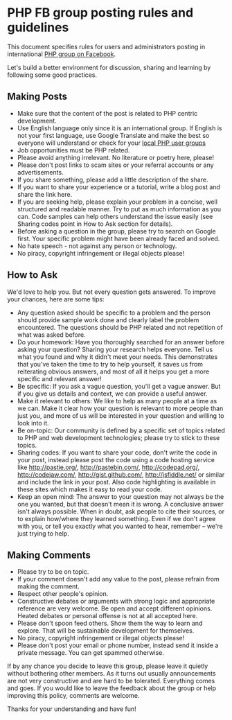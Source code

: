 PHP FB group posting rules and guidelines
=========================================

This document specifies rules for users and administrators posting in international [PHP group on Facebook][php-group].

Let's build a better environment for discussion, sharing and learning by following some good practices.

Making Posts
------------

* Make sure that the content of the post is related to PHP centric development.
* Use English language only since it is an international group. If English is not your first language, use Google Translate and make the best so everyone will understand or check for your [local PHP user groups][local-php-ug]
* Job opportunities must be PHP related.
* Please avoid anything irrelevant. No literature or poetry here, please!
* Please don't post links to scam sites or your referral accounts or any advertisements.
* If you share something, please add a little description of the share.
* If you want to share your experience or a tutorial, write a blog post and share the link here.
* If you are seeking help, please explain your problem in a concise, well structured and readable manner. Try to put as much information as you can. Code samples can help others understand the issue easily (see Sharing codes point in How to Ask section for details).
* Before asking a question in the group, please try to search on Google first. Your specific problem might have been already faced and solved.
* No hate speech - not against any person or technology.
* No piracy, copyright infringement or illegal objects please!

How to Ask
----------

We'd love to help you. But not every question gets answered. To improve your chances, here are some tips:

* Any question asked should be specific to a problem and the person should provide sample work done and clearly label the problem encountered. The questions should be PHP related and not repetition of what was asked before. 
* Do your homework: Have you thoroughly searched for an answer before asking your question? Sharing your research helps everyone. Tell us what you found and why it didn't meet your needs. This demonstrates that you've taken the time to try to help yourself, it saves us from reiterating obvious answers, and most of all it helps you get a more specific and relevant answer!
* Be specific: If you ask a vague question, you'll get a vague answer. But if you give us details and context, we can provide a useful answer.
* Make it relevant to others: We like to help as many people at a time as we can. Make it clear how your question is relevant to more people than just you, and more of us will be interested in your question and willing to look into it.
* Be on-topic: Our community is defined by a specific set of topics related to PHP and web development technologies; please try to stick to these topics.
* Sharing codes: If you want to share your code, don't write the code in your post, instead please post the code using a code hosting service like http://pastie.org/, http://pastebin.com/, http://codepad.org/, http://codejaw.com/, http://gist.github.com/, http://jsfiddle.net/ or similar and include the link in your post. Also code highlighting is available in these sites which makes it easy to read your code.
* Keep an open mind: The answer to your question may not always be the one you wanted, but that doesn't mean it is wrong. A conclusive answer isn't always possible. When in doubt, ask people to cite their sources, or to explain how/where they learned something. Even if we don't agree with you, or tell you exactly what you wanted to hear, remember – we're just trying to help.

Making Comments
---------------

* Please try to be on topic.
* If your comment doesn't add any value to the post, please refrain from making the comment.
* Respect other people's opinion.
* Constructive debates or arguments with strong logic and appropriate reference are very welcome. Be open and accept different opinions. Heated debates or personal offense is not at all accepted here.
* Please don't spoon feed others. Show them the way to learn and explore. That will be sustainable development for themselves.
* No piracy, copyright infringement or illegal objects please!
* Please don't post your email or phone number, instead send it inside a private message. You can get spammed otherwise.

If by any chance you decide to leave this group, please leave it quietly without bothering other members. As it turns out usually announcements are not very constructive and are hard to be tolerated. Everything comes and goes. If you would like to leave the feedback about the group or help improving this policy, comments are welcome.

Thanks for your understanding and have fun!

[php-group]: https://www.facebook.com/groups/2204685680/
[local-php-ug]: http://php.ug
